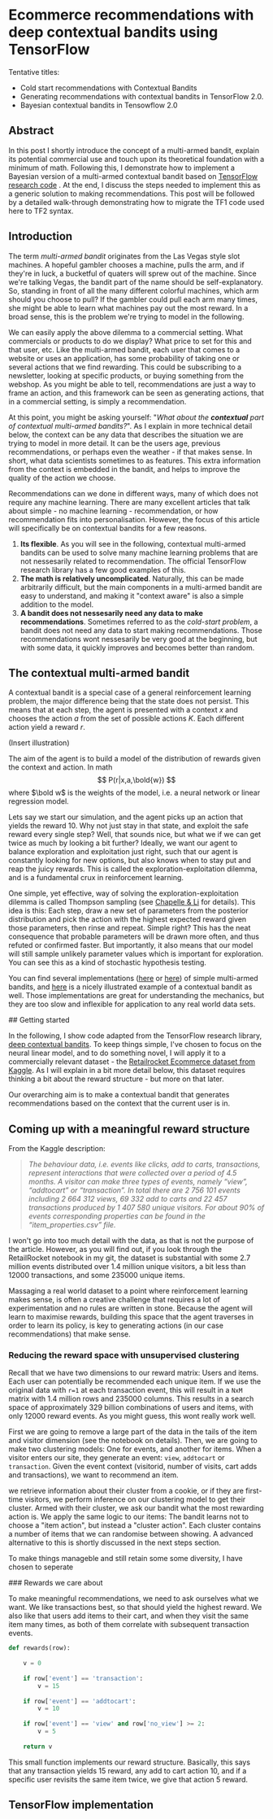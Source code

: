 # Ecommerce recommendations with deep contextual bandits using TensorFlow 

Tentative titles:

* Cold start recommendations with Contextual Bandits
* Generating recommendations with contextual bandits in TensorFlow 2.0.
* Bayesian contextual bandits in Tensowflow 2.0

## Abstract

In this post I shortly introduce the concept of a multi-armed bandit, explain its potential commercial use and touch upon its theoretical foundation with a minimum of math. Following this, I demonstrate how to implement a Bayesian version of a multi-armed contextual bandit based on [TensorFlow research code](https://github.com/tensorflow/models/tree/master/research/deep_contextual_bandits) . At the end, I discuss the steps needed to implement this as a generic solution to making recommendations. This post will be followed by a detailed walk-through demonstrating how to migrate the TF1 code used here to TF2 syntax.

## Introduction

The term *multi-armed bandit* originates from the Las Vegas style slot machines. A hopeful gambler chooses a machine, pulls the arm, and if they're in luck, a bucketful of quaters will sprew out of the machine. Since we're talking Vegas, the bandit part of the name should be self-explanatory. So, standing in front of all the many different colorful machines, which arm should you choose to pull? If the gambler could pull each arm many times, she might be able to learn what machines pay out the most reward. In a broad sense, this is the problem we're trying to model in the following.

We can easily apply the above dilemma to a commercial setting. What commercials or products to do we display? What price to set for this and that user, etc. Like the multi-armed bandit, each user that comes to a website or uses an application, has some probability of taking one or several actions that we find rewarding. This could be subscribing to a newsletter, looking at specific products, or buying something from the webshop. As you might be able to tell, recommendations are just a way to frame an action, and this framework can be seen as generating actions, that in a commercial setting, is simply a recommendation.

At this point, you might be asking yourself: "*What about the **contextual** part of contextual multi-armed bandits?*". As I explain in more technical detail below, the context can be any data that describes the situation we are trying to model in more detail. It can be the users age, previous recommendations, or perhaps even the weather - if that makes sense. In short, what data scientists sometimes to as features. This extra information from the context is embedded in the bandit, and helps to improve the quality of the action we choose. 

Recommendations can we done in different ways, many of which does not require any machine learning. There are many excellent articles that talk about simple - no machine learning - recommendation, or how recommendation fits into personalisation. However, the focus of this article will specifically be on contextual bandits for a few reasons.

1. **Its flexible**. As you will see in the following, contextual multi-armed bandits can be used to solve many machine learning problems that are not nessesarily related to recommendation. The official TensorFlow research library has a few good examples of this. 
2. **The math is relatively uncomplicated**. Naturally, this can be made arbitrarily difficult, but the main components in a multi-armed bandit are easy to understand, and making it "context aware" is also a simple addition to the model. 
3. **A bandit does not nessesarily need any data to make recommendations**. Sometimes referred to as the *cold-start problem*, a bandit does not need any data to start making recommendations. Those recommendations wont nessesarily be very good at the beginning, but with some data, it quickly improves and becomes better than random.

## The contextual multi-armed bandit

A contextual bandit is a special case of a general reinforcement learning problem, the major difference being that the state does not persist. This means that at each step, the agent is presented with a context $x$ and chooses the action $a$ from the set of possible actions $K$. Each different action yield a reward $r$. 

(Insert illustration)

The aim of the agent is to build a model of the distribution of rewards given the context and action. In math
$$
P(r|x,a,\bold{w})
$$
where $\bold w$ is the weights of the model, i.e. a neural network or linear regression model. 

Lets say we start our simulation, and the agent picks up an action that yields the reward 10. Why not just stay in that state, and exploit the safe reward every single step? Well, that sounds nice, but what we if we can get twice as much by looking a bit further? Ideally, we want our agent to balance exploration and exploitation just right, such that our agent is constantly looking for new options, but also knows when to stay put and reap the juicy rewards. This is called the exploration-exploitation dilemma, and is a fundamental crux in reinforcement learning. 

One simple, yet effective, way of solving the exploration-exploitation dilemma is called Thompson sampling (see [Chapelle & Li][An Empirical Evaluation of Thompson Sampling] for details). This idea is this: Each step, draw a new set of parameters from the posterior distribution and pick the action with the highest expected reward given those parameters, then rinse and repeat. Simple right? This has the neat consequence that probable parameters will be drawn more often, and thus refuted or confirmed faster. But importantly,  it also means that our model will still sample unlikely parameter values which is important for exploration. You can see this as a kind of stochastic hypothesis testing. 

You can find several implementations ([here]() or [here]()) of simple multi-armed bandits, and [here]() is a nicely illustrated example of a contextual bandit as well. Those implementations are great for understanding the mechanics, but they are too slow and inflexible for application to any real world data sets. 

## Getting started

In the following, I show code adapted from the TensorFlow research library, [deep contextual bandits](https://github.com/tensorflow/models/tree/master/research/deep_contextual_bandits). To keep things simple, I've chosen to focus on the neural linear model, and to do something novel, I will apply it to a commercially relevant dataset - the [Retailrocket Ecommerce dataset from Kaggle](https://www.kaggle.com/retailrocket/ecommerce-dataset). As I will explain in a bit more detail below, this dataset requires thinking a bit about the reward structure - but more on that later.

Our overarching aim is to make a contextual bandit that generates recommendations based on the context that the current user is in. 

## Coming up with a meaningful reward structure

From the Kaggle description:

> *The behaviour data, i.e. events like clicks, add to carts, transactions, represent interactions that were collected over a period of 4.5 months. A visitor can make three types of events, namely “view”, “addtocart” or “transaction”. In total there are 2 756 101 events including 2 664 312 views, 69 332 add to carts and 22 457 transactions produced by 1 407 580 unique visitors. For about 90% of events corresponding properties can be found in the “item_properties.csv” file.*

I won't go into too much detail with the data, as that is not the purpose of the article. However, as you will find out, if you look through the RetailRocket notebook in my git, the dataset is substantial with some 2.7 million events distributed over 1.4 million unique visitors, a bit less than 12000 transactions, and some 235000 unique items.

Massaging a real world dataset to a point where reinforcement learning makes sense, is often a creative challenge that requires a lot of experimentation and no rules are written in stone. Because the agent will learn to maximise rewards, building this space that the agent traverses in order to learn its policy, is key to generating actions (in our case recommendations) that make sense.

### Reducing the reward space with unsupervised clustering

Recall that we have two dimensions to our reward matrix: Users and items. Each user can potentially be recommended each unique item. If we use the original data with `r=1` at each transaction event, this will result in a `NxM` matrix with 1.4 million rows and 235000 columns. This results in a search space of approximately 329 billion combinations of users and items, with only  12000 reward events. As you might guess, this wont really work well. 

First we are going to remove a large part of the data in the tails of the item and visitor dimension (see the notebook on details). Then, we are going to make two clustering models: One for events, and another for items. When a visitor enters our site, they generate an event: `view`, `addtocart` or `transaction`. Given the event context (visitorid, number of visits, cart adds and transactions), we want to recommend an item.



 we retrieve information about their cluster from a cookie, or if they are first-time visitors, we perform inference on our clustering model to get their cluster. Armed with their cluster, we ask our bandit what the most rewarding action is. We apply the same logic to our items: The bandit learns not to choose a "item action", but instead a "cluster action". Each cluster contains a number of items that we can randomise between showing. A advanced alternative to this is shortly discussed in the next steps section.

To make things manageble and still retain some some diversity, I have chosen to seperate 



### Rewards we care about

To make meaningful recommendations, we need to ask ourselves what we want. We like transactions best, so that should yield the highest reward. We also like that users add items to their cart, and when they visit the same item many times, as both of them correlate with subsequent transaction events. 

```python
def rewards(row):
    
    v = 0
    
    if row['event'] == 'transaction':
        v = 15
    
    if row['event'] == 'addtocart':
        v = 10
    
    if row['event'] == 'view' and row['no_view'] >= 2:
        v = 5
        
    return v
```

This small function implements our reward structure. Basically, this says that any transaction yields 15 reward, any add to cart action 10, and if a specific user revisits the same item twice, we give that action 5 reward.

## TensorFlow implementation



[An Empirical Evaluation of Thompson Sampling]: https://papers.nips.cc/paper/4321-an-empirical-evaluation-of-thompson-sampling.pdf



